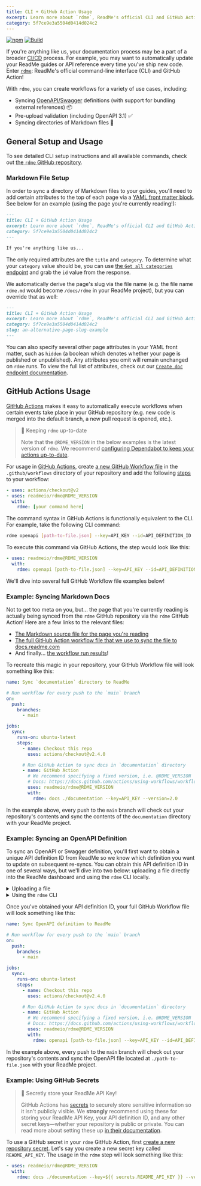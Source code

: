 ```yaml
---
title: CLI + GitHub Action Usage
excerpt: Learn more about `rdme`, ReadMe's official CLI and GitHub Action!
category: 5f7ce9e3a5504d0414d024c2
---
```


<!--

Hello curious raw Markdown reader! 👋
This Markdown page is syncing to ReadMe via the `rdme GitHub Action 🦉
Check out the "Syncing Markdown Docs" example below,
and peep the resulting page in our docs: https://docs.readme.com/docs/rdme

We also do some fancy little find-and-replace action to swap out every instance
of `RDME_VERSION` below with the latest version of rdme.
Check out `.github/workflows/docs.yml` for more info on this!

-->

[![npm](https://img.shields.io/npm/v/rdme)](https://npm.im/rdme) [![Build](https://github.com/readmeio/rdme/workflows/CI/badge.svg)](https://github.com/readmeio/rdme)

If you're anything like us, your documentation process may be a part of a broader [CI/CD](https://en.wikipedia.org/wiki/CI/CD) process. For example, you may want to automatically update your ReadMe guides or API reference every time you've ship new code. Enter [`rdme`](https://github.com/readmeio/rdme): ReadMe's official command-line interface (CLI) and GitHub Action!

With `rdme`, you can create workflows for a variety of use cases, including:

- Syncing [OpenAPI/Swagger](https://docs.readme.com/docs/openapi) definitions (with support for bundling external references) 📦
- Pre-upload validation (including OpenAPI 3.1) ✅
- Syncing directories of Markdown files 📖

## General Setup and Usage

To see detailed CLI setup instructions and all available commands, check out [the `rdme` GitHub repository](https://github.com/readmeio/rdme#readme).

### Markdown File Setup

In order to sync a directory of Markdown files to your guides, you'll need to add certain attributes to the top of each page via a [YAML front matter block](https://jekyllrb.com/docs/front-matter/). See below for an example (using the page you're currently reading!):

```markdown
---
title: CLI + GitHub Action Usage
excerpt: Learn more about `rdme`, ReadMe's official CLI and GitHub Action!
category: 5f7ce9e3a5504d0414d024c2
---

If you're anything like us...
```

The only required attributes are the `title` and `category`. To determine what your `category` value should be, you can use [the `Get all categories` endpoint](https://docs.readme.com/reference/getcategories) and grab the `id` value from the response.

We automatically derive the page's slug via the file name (e.g. the file name `rdme.md` would become `/docs/rdme` in your ReadMe project), but you can override that as well:

```markdown
---
title: CLI + GitHub Action Usage
excerpt: Learn more about `rdme`, ReadMe's official CLI and GitHub Action!
category: 5f7ce9e3a5504d0414d024c2
slug: an-alternative-page-slug-example
---
```

You can also specify several other page attributes in your YAML front matter, such as `hidden` (a boolean which denotes whether your page is published or unpublished). Any attributes you omit will remain unchanged on `rdme` runs. To view the full list of attributes, check out our [`Create doc` endpoint documentation](https://docs.readme.com/reference/createdoc).

## GitHub Actions Usage

[GitHub Actions](https://docs.github.com/actions) makes it easy to automatically execute workflows when certain events take place in your GitHub repository (e.g. new code is merged into the default branch, a new pull request is opened, etc.).

> 📘 Keeping `rdme` up-to-date
>
> Note that the `@RDME_VERSION` in the below examples is the latest version of `rdme`. We recommend [configuring Dependabot to keep your actions up-to-date](https://docs.github.com/code-security/supply-chain-security/keeping-your-dependencies-updated-automatically/keeping-your-actions-up-to-date-with-dependabot).

For usage in [GitHub Actions](https://docs.github.com/actions), create [a new GitHub Workflow file](https://docs.github.com/actions/using-workflows/workflow-syntax-for-github-actions) in the `.github/workflows` directory of your repository and add the following [steps](https://docs.github.com/actions/using-workflows/workflow-syntax-for-github-actions#jobsjob_idsteps) to your workflow:

```yml
- uses: actions/checkout@v2
- uses: readmeio/rdme@RDME_VERSION
  with:
    rdme: [your command here]
```

The command syntax in GitHub Actions is functionally equivalent to the CLI. For example, take the following CLI command:

```sh
rdme openapi [path-to-file.json] --key=API_KEY --id=API_DEFINITION_ID
```

To execute this command via GitHub Actions, the step would look like this:

```yml
- uses: readmeio/rdme@RDME_VERSION
  with:
    rdme: openapi [path-to-file.json] --key=API_KEY --id=API_DEFINITION_ID
```

We'll dive into several full GitHub Workflow file examples below!

### Example: Syncing Markdown Docs

Not to get too meta on you, but... the page that you're currently reading is actually being synced from the `rdme` GitHub repository via the `rdme` GitHub Action! Here are a few links to the relevant files:

- [The Markdown source file for the page you're reading](https://github.com/readmeio/rdme/tree/main/docs/rdme.md)
- [The full GitHub Action workflow file that we use to sync the file to docs.readme.com](https://github.com/readmeio/rdme/blob/main/.github/workflows/docs.yml)
- And finally... [the workflow run results](https://github.com/readmeio/rdme/actions/workflows/docs.yml)!

To recreate this magic in your repository, your GitHub Workflow file will look something like this:

```yml
name: Sync `documentation` directory to ReadMe

# Run workflow for every push to the `main` branch
on:
  push:
    branches:
      - main

jobs:
  sync:
    runs-on: ubuntu-latest
    steps:
      - name: Checkout this repo
        uses: actions/checkout@v2.4.0

      # Run GitHub Action to sync docs in `documentation` directory
      - name: GitHub Action
        # We recommend specifying a fixed version, i.e. @RDME_VERSION
        # Docs: https://docs.github.com/actions/using-workflows/workflow-syntax-for-github-actions#example-using-versioned-actions
        uses: readmeio/rdme@RDME_VERSION
        with:
          rdme: docs ./documentation --key=API_KEY --version=2.0
```

In the example above, every push to the `main` branch will check out your repository's contents and sync the contents of the `documentation` directory with your ReadMe project.

### Example: Syncing an OpenAPI Definition

To sync an OpenAPI or Swagger definition, you'll first want to obtain a unique API definition ID from ReadMe so we know which definition you want to update on subsequent re-syncs. You can obtain this API definition ID in one of several ways, but we'll dive into two below: uploading a file directly into the ReadMe dashboard and using the `rdme` CLI locally.

<details>
<summary>Uploading a file</summary>

Follow [these instructions](https://docs.readme.com/docs/openapi#file-upload) on uploading a new OpenAPI file in the dashboard. Once the file is uploaded, you'll see the following in the API Reference settings of your dashboard (the red outline is where you'll find your API definition ID):

![](https://files.readme.io/d57b7c8-Screen_Shot_2022-02-23_at_11.54.21_AM.png)

</details>
<details>
<summary>Using the <code>rdme</code> CLI</summary>

Alternatively, you can obtain the API definition ID by running the following `rdme` CLI command on your local machine:

```sh
rdme openapi [path-to-file.json]
```

Once you follow the prompts and upload your OpenAPI definition, you'll receive a confirmation message that looks something like this:

```
You've successfully updated an OpenAPI file on your ReadMe project!

        http://dash.readme.com/project/{your_project}/v1.0/refs/pet

To update your OpenAPI or Swagger definition, run the following:

        rdme openapi FILE --key=API_KEY --id=API_DEFINITION_ID
```

</details>

Once you've obtained your API definition ID, your full GitHub Workflow file will look something like this:

```yml
name: Sync OpenAPI definition to ReadMe

# Run workflow for every push to the `main` branch
on:
  push:
    branches:
      - main

jobs:
  sync:
    runs-on: ubuntu-latest
    steps:
      - name: Checkout this repo
        uses: actions/checkout@v2.4.0

      # Run GitHub Action to sync docs in `documentation` directory
      - name: GitHub Action
        # We recommend specifying a fixed version, i.e. @RDME_VERSION
        # Docs: https://docs.github.com/actions/using-workflows/workflow-syntax-for-github-actions#example-using-versioned-actions
        uses: readmeio/rdme@RDME_VERSION
        with:
          rdme: openapi [path-to-file.json] --key=API_KEY --id=API_DEFINITION_ID
```

In the example above, every push to the `main` branch will check out your repository's contents and sync the OpenAPI file located at `./path-to-file.json` with your ReadMe project.

### Example: Using GitHub Secrets

> 🚧 Secretly store your ReadMe API Key!
>
> GitHub Actions has [secrets](https://docs.github.com/en/actions/security-guides/encrypted-secrets) to securely store sensitive information so it isn't publicly visible. We **strongly** recommend using these for storing your ReadMe API Key, your API definition ID, and any other secret keys—whether your repository is public or private. You can read more about setting these up [in their documentation](https://docs.github.com/en/actions/security-guides/encrypted-secrets).

To use a GitHub secret in your `rdme` GitHub Action, first [create a new repository secret](https://docs.github.com/en/actions/security-guides/encrypted-secrets#creating-encrypted-secrets-for-a-repository). Let's say you create a new secret key called `README_API_KEY`. The usage in the `rdme` step will look something like this:

```yml
- uses: readmeio/rdme@RDME_VERSION
  with:
    rdme: docs ./documentation --key=${{ secrets.README_API_KEY }} --version=2.0
```
